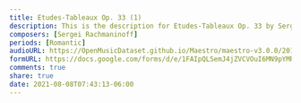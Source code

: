 ```yaml
---
title: Etudes-Tableaux Op. 33 (1)
description: This is the description for Etudes-Tableaux Op. 33 by Sergei Rachmaninoff
composers: [Sergei Rachmaninoff]
periods: [Romantic]
audioURL: https://OpenMusicDataset.github.io/Maestro/maestro-v3.0.0/2018/MIDI-Unprocessed_Recital5-7_MID--AUDIO_05_R1_2018_wav--3.midi
formURL: https://docs.google.com/forms/d/e/1FAIpQLSemJ4jZVCVOuI6MN9pYMR3KcQ7tnawyaEehPZEa8jhV4XI92g/viewform
comments: true
share: true
date: 2021-08-08T07:43:13-06:00
---
```

